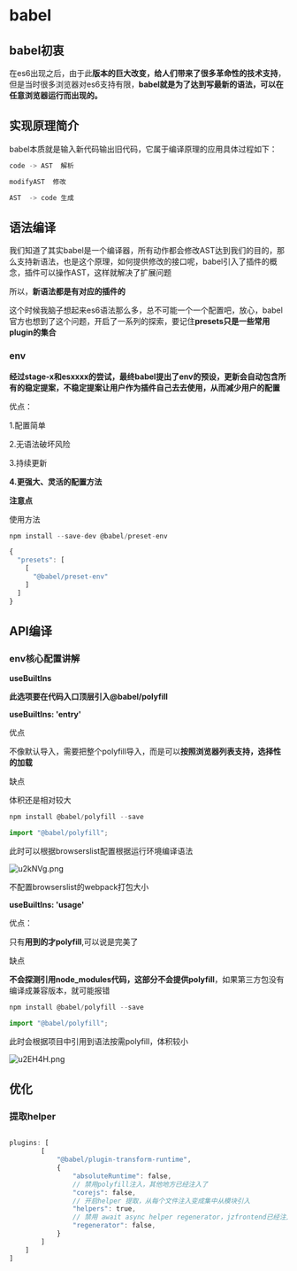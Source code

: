 # babel

## babel初衷

在es6出现之后，由于此**版本的巨大改变，给人们带来了很多革命性的技术支持**，但是当时很多浏览器对es6支持有限，**babel就是为了达到写最新的语法，可以在任意浏览器运行而出现的。**

## 实现原理简介

babel本质就是输入新代码输出旧代码，它属于编译原理的应用具体过程如下：

```js
code -> AST  解析

modifyAST  修改

AST  -> code 生成
```



## 语法编译

我们知道了其实babel是一个编译器，所有动作都会修改AST达到我们的目的，那么支持新语法，也是这个原理，如何提供修改的接口呢，babel引入了插件的概念，插件可以操作AST，这样就解决了扩展问题

所以，**新语法都是有对应的插件的**

这个时候我脑子想起来es6语法那么多，总不可能一个一个配置吧，放心，babel官方也想到了这个问题，开启了一系列的探索，要记住**presets只是一些常用plugin的集合**


### env

**经过stage-x和esxxxx的尝试，最终babel提出了env的预设，更新会自动包含所有的稳定提案，不稳定提案让用户作为插件自己去去使用，从而减少用户的配置**

优点：

1.配置简单

2.无语法破坏风险

3.持续更新

**4.更强大、灵活的配置方法**

**注意点**



使用方法

```js
npm install --save-dev @babel/preset-env

{
  "presets": [
    [
      "@babel/preset-env"
    ]
  ]
}
```


## API编译

### env核心配置讲解

**useBuiltIns**

**此选项要在代码入口顶层引入@babel/polyfill**

**useBuiltIns: 'entry'**

优点

不像默认导入，需要把整个polyfill导入，而是可以**按照浏览器列表支持，选择性的加载**

缺点

体积还是相对较大

```js
npm install @babel/polyfill --save

import "@babel/polyfill";
```

此时可以根据browserslist配置根据运行环境编译语法

![u2kNVg.png](https://s2.ax1x.com/2019/10/07/u2kNVg.png)

不配置browserslist的webpack打包大小

**useBuiltIns: 'usage'**

优点：

只有**用到的才polyfill**,可以说是完美了


缺点

**不会探测引用node_modules代码，这部分不会提供polyfill**，如果第三方包没有编译成兼容版本，就可能报错

```js
npm install @babel/polyfill --save

import "@babel/polyfill";
```

此时会根据项目中引用到语法按需polyfill，体积较小

![u2EH4H.png](https://s2.ax1x.com/2019/10/07/u2EH4H.png)

## 优化

### 提取helper

``` js

plugins: [
        [
            "@babel/plugin-transform-runtime",
            {
                "absoluteRuntime": false,
                // 禁用polyfill注入，其他地方已经注入了
                "corejs": false,
                // 开启helper 提取，从每个文件注入变成集中从模块引入
                "helpers": true,
                // 禁用 await async helper regenerator，jzfrontend已经注入了
                "regenerator": false,
            }
        ]
    ]
]

```